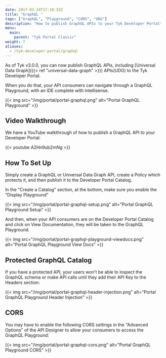 ```yaml
---
date: 2017-03-24T17:10:33Z
title: "GraphQL "
tags: ["GraphQL", "Playground", "CORS", "UDG"]
description: "How to publish GraphQL APIs to your Tyk Developer Portal"
menu:
  main:
    parent: "Tyk Portal Classic"
weight: 7
aliases:
  - /tyk-developer-portal/graphql
---
```


As of Tyk v3.0.0, you can now publish GraphQL APIs, including [Universal Data Graph]({{< ref "universal-data-graph" >}}) APIs(UDG) to the Tyk Developer Portal.

When you do that, your API consumers can navigate through a GraphQL Playground, with an IDE complete with Intellisense.

{{< img src="/img/portal/portal-graphql.png" alt="Portal GraphQL Playground" >}}

## Video Walkthrough

We have a YouTube walkthrough of how to publish a GraphQL API to your Developer Portal:

{{< youtube A2Hn9ub2mNg >}}

## How To Set Up

Simply create a GraphQL or Universal Data Graph API, create a Policy which protects it, and then publish it to the Developer Portal Catalog.

In the "Create a Catalog" section, at the bottom, make sure you enable the "Display Playground" 


{{< img src="/img/portal/portal-graphql-setup.png" alt="Portal GraphQL Playground Setup" >}}

And then, when your API consumers are on the Developer Portal Catalog and click on View Documentation, they will be taken to the GraphQL Playground.

{{< img src="/img/portal/portal-graphql-playground-viewdocs.png" alt="Portal GraphQL Playground View Docs" >}}


## Protected GraphQL Catalog

If you have a protected API, your users won't be able to inspect the GraphQL schema or make API calls until they add their API Key to the Headers section:

{{< img src="/img/portal/portal-graphql-header-injection.png" alt="Portal GraphQL Playground Header Injection" >}}

## CORS

You may have to enable the following CORS settings in the "Advanced Options" of the API Designer to allow your consumers to access the GraphQL Playground:


{{< img src="/img/portal/portal-graphql-cors.png" alt="Portal GraphQL Playground CORS" >}}
